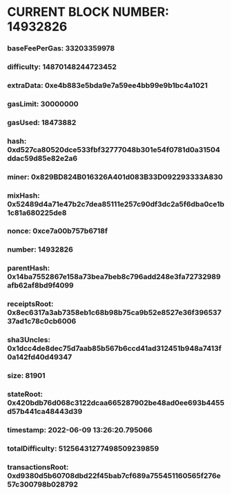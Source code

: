 # CURRENT BLOCK NUMBER: 14932826

### baseFeePerGas: 33203359978
### difficulty: 14870148244723452
### extraData: 0xe4b883e5bda9e7a59ee4bb99e9b1bc4a1021
### gasLimit: 30000000
### gasUsed: 18473882
### hash: 0xd527ca80520dce533fbf32777048b301e54f0781d0a31504ddac59d85e82e2a6
### miner: 0x829BD824B016326A401d083B33D092293333A830
### mixHash: 0x52489d4a71e47b2c7dea85111e257c90df3dc2a5f6dba0ce1b1c81a680225de8
### nonce: 0xce7a00b757b6718f
### number: 14932826
### parentHash: 0x14ba7552867e158a73bea7beb8c796add248e3fa72732989afb62af8bd9f4099
### receiptsRoot: 0x8ec6317a3ab7358eb1c68b98b75ca9b52e8527e36f39653737ad1c78c0cb6006
### sha3Uncles: 0x1dcc4de8dec75d7aab85b567b6ccd41ad312451b948a7413f0a142fd40d49347
### size: 81901
### stateRoot: 0x420bdb76d068c3122dcaa665287902be48ad0ee693b4455d57b441ca48443d39
### timestamp: 2022-06-09 13:26:20.795066
### totalDifficulty: 51256431277498509239859
### transactionsRoot: 0xd9380d5b60708dbd22f45bab7cf689a755451160565f276e57c300798b028792
